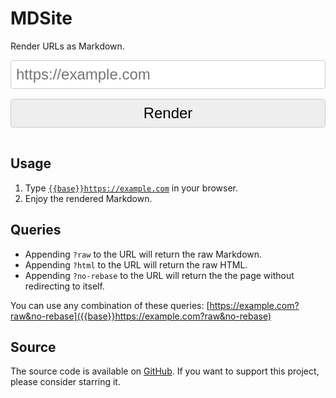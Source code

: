 # MDSite

Render URLs as Markdown.

<input type="text" id="url" placeholder="https://example.com" style="width: 100%; font-size: 1.5rem; padding: 0.5rem; margin-bottom: 1rem; border: 1px solid #ccc; border-radius: 0.25rem;">
<button id="submit" style="width: 100%; font-size: 1.5rem; padding: 0.5rem; margin-bottom: 1rem; border: 1px solid #ccc; border-radius: 0.25rem; background-color: #eee; cursor: pointer;">Render</button>

<script defer>
    const url = document.getElementById("url");
    const submit = document.getElementById("submit");

    submit.addEventListener("click", () => {
        window.location.href = `{{base}}${url.value}`;
    });
</script>

## Usage

1. Type
   [`{{base}}https://example.com`]({{base}}https://example.com)
   in your browser.
2. Enjoy the rendered Markdown.

## Queries

- Appending `?raw` to the URL will return the raw Markdown.
- Appending `?html` to the URL will return the raw HTML.
- Appending `?no-rebase` to the URL will return the the page without
  redirecting to itself.

You can use any combination of these queries: [https://example.com?raw&no-rebase]({{base}}https://example.com?raw&no-rebase)

## Source

The source code is available on [GitHub](https://github.com/LeoDog896/mdsite).
If you want to support this project, please consider starring it.
